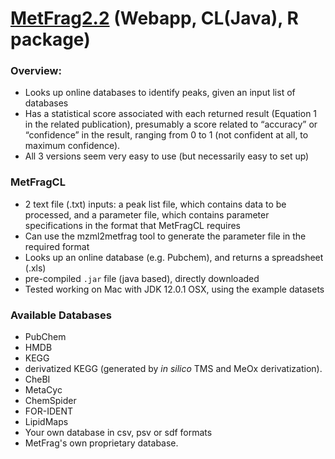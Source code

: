 # [MetFrag2.2](https://ipb-halle.github.io/MetFrag/) (Webapp, CL(Java), R package)

### Overview:
* Looks up online databases to identify peaks, given an input list of databases
* Has a statistical score associated with each returned result (Equation 1 in the related publication), presumably a score related to “accuracy” or “confidence” in the result, ranging from 0 to 1 (not confident at all, to maximum confidence).
* All 3 versions seem very easy to use (but necessarily easy to set up)


###	MetFragCL
* 2 text file (.txt) inputs: a peak list file, which contains data to be processed, and a parameter file, which contains parameter specifications in the format that MetFragCL requires
* Can use the mzml2metfrag tool to generate the parameter file in the required format
* Looks up an online database (e.g. Pubchem), and returns a spreadsheet (.xls)
*	pre-compiled `.jar` file (java based), directly downloaded
*	Tested working on Mac with JDK 12.0.1 OSX, using the example datasets

### Available Databases
* PubChem
* HMDB
* KEGG
* derivatized KEGG (generated by *in silico* TMS and MeOx derivatization).
* CheBI
* MetaCyc
* ChemSpider
* FOR-IDENT
* LipidMaps
* Your own database in csv, psv or sdf formats
* MetFrag's own proprietary database. 
